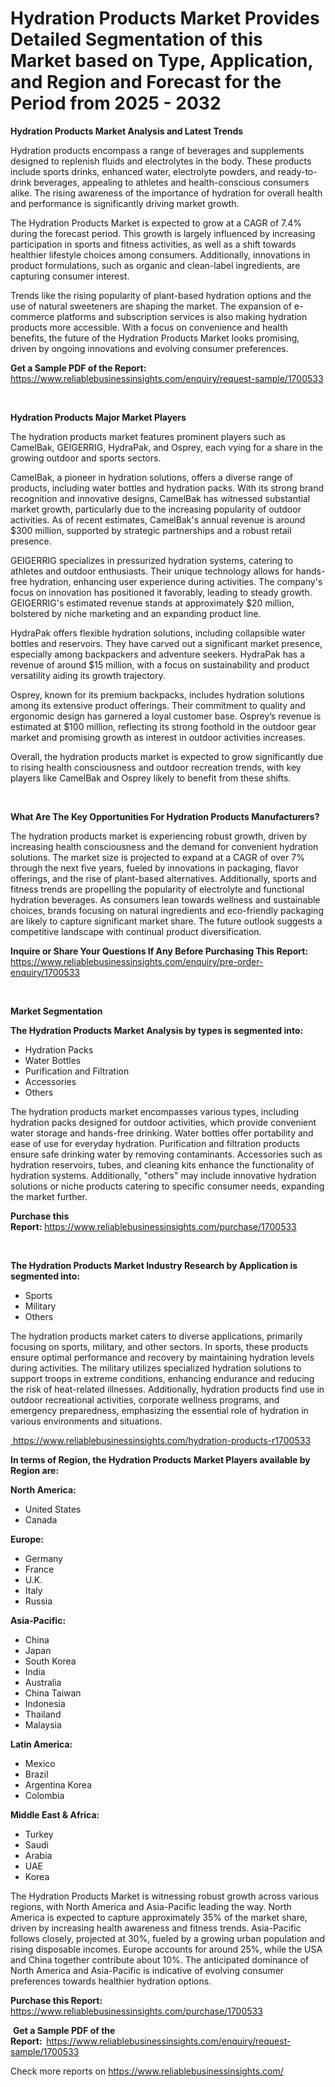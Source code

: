 <p><h1>Hydration Products Market Provides Detailed Segmentation of this Market based on Type, Application, and Region and Forecast for the Period from 2025 - 2032</h1></p><p><strong>Hydration Products Market Analysis and Latest Trends</strong></p>
<p><p>Hydration products encompass a range of beverages and supplements designed to replenish fluids and electrolytes in the body. These products include sports drinks, enhanced water, electrolyte powders, and ready-to-drink beverages, appealing to athletes and health-conscious consumers alike. The rising awareness of the importance of hydration for overall health and performance is significantly driving market growth.</p><p>The Hydration Products Market is expected to grow at a CAGR of 7.4% during the forecast period. This growth is largely influenced by increasing participation in sports and fitness activities, as well as a shift towards healthier lifestyle choices among consumers. Additionally, innovations in product formulations, such as organic and clean-label ingredients, are capturing consumer interest. </p><p>Trends like the rising popularity of plant-based hydration options and the use of natural sweeteners are shaping the market. The expansion of e-commerce platforms and subscription services is also making hydration products more accessible. With a focus on convenience and health benefits, the future of the Hydration Products Market looks promising, driven by ongoing innovations and evolving consumer preferences.</p></p>
<p><strong>Get a Sample PDF of the Report:&nbsp;</strong> <a href="https://www.reliablebusinessinsights.com/enquiry/request-sample/1700533?utm_campaign=2203&utm_medium=2&utm_source=Github&utm_content=ia&utm_term=07022025&utm_id=hydration-products">https://www.reliablebusinessinsights.com/enquiry/request-sample/1700533</a></p>
<p>&nbsp;</p>
<p><strong>Hydration Products Major Market Players</strong></p>
<p><p>The hydration products market features prominent players such as CamelBak, GEIGERRIG, HydraPak, and Osprey, each vying for a share in the growing outdoor and sports sectors. </p><p>CamelBak, a pioneer in hydration solutions, offers a diverse range of products, including water bottles and hydration packs. With its strong brand recognition and innovative designs, CamelBak has witnessed substantial market growth, particularly due to the increasing popularity of outdoor activities. As of recent estimates, CamelBak's annual revenue is around $300 million, supported by strategic partnerships and a robust retail presence.</p><p>GEIGERRIG specializes in pressurized hydration systems, catering to athletes and outdoor enthusiasts. Their unique technology allows for hands-free hydration, enhancing user experience during activities. The company's focus on innovation has positioned it favorably, leading to steady growth. GEIGERRIG's estimated revenue stands at approximately $20 million, bolstered by niche marketing and an expanding product line.</p><p>HydraPak offers flexible hydration solutions, including collapsible water bottles and reservoirs. They have carved out a significant market presence, especially among backpackers and adventure seekers. HydraPak has a revenue of around $15 million, with a focus on sustainability and product versatility aiding its growth trajectory.</p><p>Osprey, known for its premium backpacks, includes hydration solutions among its extensive product offerings. Their commitment to quality and ergonomic design has garnered a loyal customer base. Osprey’s revenue is estimated at $100 million, reflecting its strong foothold in the outdoor gear market and promising growth as interest in outdoor activities increases.</p><p>Overall, the hydration products market is expected to grow significantly due to rising health consciousness and outdoor recreation trends, with key players like CamelBak and Osprey likely to benefit from these shifts.</p></p>
<p>&nbsp;</p>
<p><strong>What Are The Key Opportunities For Hydration Products Manufacturers?</strong></p>
<p><p>The hydration products market is experiencing robust growth, driven by increasing health consciousness and the demand for convenient hydration solutions. The market size is projected to expand at a CAGR of over 7% through the next five years, fueled by innovations in packaging, flavor offerings, and the rise of plant-based alternatives. Additionally, sports and fitness trends are propelling the popularity of electrolyte and functional hydration beverages. As consumers lean towards wellness and sustainable choices, brands focusing on natural ingredients and eco-friendly packaging are likely to capture significant market share. The future outlook suggests a competitive landscape with continual product diversification.</p></p>
<p><strong>Inquire or Share Your Questions If Any Before Purchasing This Report:</strong> <a href="https://www.reliablebusinessinsights.com/enquiry/pre-order-enquiry/1700533?utm_campaign=2203&utm_medium=2&utm_source=Github&utm_content=ia&utm_term=07022025&utm_id=hydration-products">https://www.reliablebusinessinsights.com/enquiry/pre-order-enquiry/1700533</a></p>
<p>&nbsp;</p>
<p><strong>Market Segmentation</strong></p>
<p><strong>The Hydration Products Market Analysis by types is segmented into:</strong></p>
<p><ul><li>Hydration Packs</li><li>Water Bottles</li><li>Purification and Filtration</li><li>Accessories</li><li>Others</li></ul></p>
<p><p>The hydration products market encompasses various types, including hydration packs designed for outdoor activities, which provide convenient water storage and hands-free drinking. Water bottles offer portability and ease of use for everyday hydration. Purification and filtration products ensure safe drinking water by removing contaminants. Accessories such as hydration reservoirs, tubes, and cleaning kits enhance the functionality of hydration systems. Additionally, "others" may include innovative hydration solutions or niche products catering to specific consumer needs, expanding the market further.</p></p>
<p><strong>Purchase this Report:&nbsp;</strong><a href="https://www.reliablebusinessinsights.com/purchase/1700533?utm_campaign=2203&utm_medium=2&utm_source=Github&utm_content=ia&utm_term=07022025&utm_id=hydration-products">https://www.reliablebusinessinsights.com/purchase/1700533</a></p>
<p>&nbsp;</p>
<p><strong>The Hydration Products Market Industry Research by Application is segmented into:</strong></p>
<p><ul><li>Sports</li><li>Military</li><li>Others</li></ul></p>
<p><p>The hydration products market caters to diverse applications, primarily focusing on sports, military, and other sectors. In sports, these products ensure optimal performance and recovery by maintaining hydration levels during activities. The military utilizes specialized hydration solutions to support troops in extreme conditions, enhancing endurance and reducing the risk of heat-related illnesses. Additionally, hydration products find use in outdoor recreational activities, corporate wellness programs, and emergency preparedness, emphasizing the essential role of hydration in various environments and situations.</p></p>
<p><a href="https://www.reliablebusinessinsights.com/hydration-products-r1700533?utm_campaign=2203&utm_medium=2&utm_source=Github&utm_content=ia&utm_term=07022025&utm_id=hydration-products">&nbsp;https://www.reliablebusinessinsights.com/hydration-products-r1700533</a></p>
<p><strong>In terms of Region, the Hydration Products Market Players available by Region are:</strong></p>
<p>
    <p> <strong> North America: </strong>
        <ul>
            <li>United States</li>
            <li>Canada</li>
        </ul>
        </p> 
    <p> <strong> Europe: </strong>
        <ul>
            <li>Germany</li>
            <li>France</li>
            <li>U.K.</li>
            <li>Italy</li>
            <li>Russia</li>
        </ul>
        </p> 
    <p> <strong> Asia-Pacific: </strong>
        <ul>
            <li>China</li>
            <li>Japan</li>
            <li>South Korea</li>
            <li>India</li>
            <li>Australia</li>
            <li>China Taiwan</li>
            <li>Indonesia</li>
            <li>Thailand</li>
            <li>Malaysia</li>
        </ul>
        </p> 
    <p> <strong> Latin America: </strong>
        <ul>
            <li>Mexico</li>
            <li>Brazil</li>
            <li>Argentina Korea</li>
            <li>Colombia</li>
        </ul>
        </p> 
    <p> <strong> Middle East & Africa: </strong>
        <ul>
            <li>Turkey</li>
            <li>Saudi</li>
            <li>Arabia</li>
            <li>UAE</li>
            <li>Korea</li>
        </ul>
    </p>
    </p>
<p><p>The Hydration Products Market is witnessing robust growth across various regions, with North America and Asia-Pacific leading the way. North America is expected to capture approximately 35% of the market share, driven by increasing health awareness and fitness trends. Asia-Pacific follows closely, projected at 30%, fueled by a growing urban population and rising disposable incomes. Europe accounts for around 25%, while the USA and China together contribute about 10%. The anticipated dominance of North America and Asia-Pacific is indicative of evolving consumer preferences towards healthier hydration options.</p></p>
<p><strong>Purchase this Report: </strong><a href="https://www.reliablebusinessinsights.com/purchase/1700533?utm_campaign=2203&utm_medium=2&utm_source=Github&utm_content=ia&utm_term=07022025&utm_id=hydration-products">https://www.reliablebusinessinsights.com/purchase/1700533</a></p>
<p>&nbsp;<strong>Get a Sample PDF of the Report:&nbsp;&nbsp;</strong><a href="https://www.reliablebusinessinsights.com/enquiry/request-sample/1700533?utm_campaign=2203&utm_medium=2&utm_source=Github&utm_content=ia&utm_term=07022025&utm_id=hydration-products">https://www.reliablebusinessinsights.com/enquiry/request-sample/1700533</a></p>
<p><strong></strong></p>
<p>Check more reports on <a href="https://www.reliablebusinessinsights.com/?utm_campaign=2203&utm_medium=2&utm_source=Github&utm_content=ia&utm_term=07022025&utm_id=hydration-products">https://www.reliablebusinessinsights.com/</a></p>